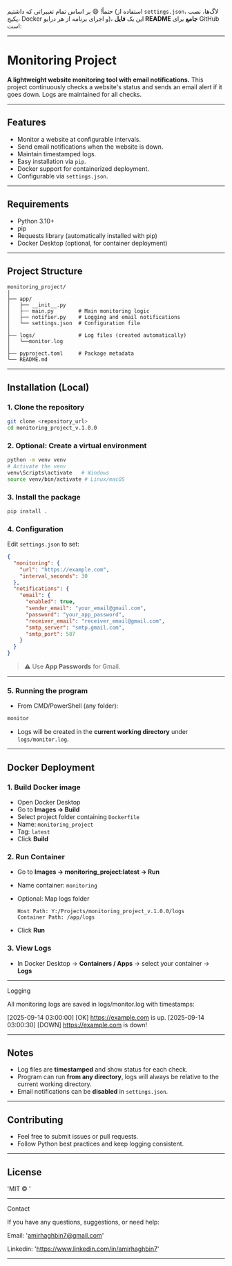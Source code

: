 حتماً! 😄 بر اساس تمام تغییراتی که داشتیم (استفاده از `settings.json`، لاگ‌ها، نصب پکیج، Docker و اجرای برنامه از هر درایو)، این یک **فایل README جامع** برای GitHub است:

---

# Monitoring Project

**A lightweight website monitoring tool with email notifications.**
This project continuously checks a website's status and sends an email alert if it goes down. Logs are maintained for all checks.

---

## Features

* Monitor a website at configurable intervals.
* Send email notifications when the website is down.
* Maintain timestamped logs.
* Easy installation via `pip`.
* Docker support for containerized deployment.
* Configurable via `settings.json`.

---

## Requirements

* Python 3.10+
* pip
* Requests library (automatically installed with pip)
* Docker Desktop (optional, for container deployment)

---

## Project Structure

```
monitoring_project/
│
├── app/
│   ├── __init__.py
│   ├── main.py        # Main monitoring logic
│   ├── notifier.py    # Logging and email notifications
│   └── settings.json  # Configuration file  
│
├── logs/              # Log files (created automatically)
│   └──monitor.log
│
├── pyproject.toml     # Package metadata
└── README.md
```

---

## Installation (Local)

### 1. Clone the repository

```bash
git clone <repository_url>
cd monitoring_project_v.1.0.0
```

### 2. Optional: Create a virtual environment

```bash
python -m venv venv
# Activate the venv
venv\Scripts\activate   # Windows
source venv/bin/activate # Linux/macOS
```

### 3. Install the package

```bash
pip install .
```

### 4. Configuration

Edit `settings.json` to set:

```json
{
  "monitoring": {
    "url": "https://example.com",
    "interval_seconds": 30
  },
  "notifications": {
    "email": {
      "enabled": true,
      "sender_email": "your_email@gmail.com",
      "password": "your_app_password",
      "receiver_email": "receiver_email@gmail.com",
      "smtp_server": "smtp.gmail.com",
      "smtp_port": 587
    }
  }
}
```

> ⚠️ Use **App Passwords** for Gmail.

---

### 5. Running the program

* From CMD/PowerShell (any folder):

```bash
monitor
```

* Logs will be created in the **current working directory** under `logs/monitor.log`.

---

## Docker Deployment

### 1. Build Docker image

* Open Docker Desktop
* Go to **Images → Build**
* Select project folder containing `Dockerfile`
* Name: `monitoring_project`
* Tag: `latest`
* Click **Build**

### 2. Run Container

* Go to **Images → monitoring\_project\:latest → Run**
* Name container: `monitoring`
* Optional: Map logs folder

  ```
  Host Path: Y:/Projects/monitoring_project_v.1.0.0/logs
  Container Path: /app/logs
  ```
* Click **Run**

### 3. View Logs

* In Docker Desktop → **Containers / Apps** → select your container → **Logs**

---

Logging

All monitoring logs are saved in logs/monitor.log with timestamps:

[2025-09-14 03:00:00] [OK] https://example.com is up.
[2025-09-14 03:00:30] [DOWN] https://example.com is down!

---

## Notes

* Log files are **timestamped** and show status for each check.
* Program can run **from any directory**, logs will always be relative to the current working directory.
* Email notifications can be **disabled** in `settings.json`.

---

## Contributing

* Feel free to submit issues or pull requests.
* Follow Python best practices and keep logging consistent.

---

## License

'MIT © <AmirHaghbin>'

---

Contact

If you have any questions, suggestions, or need help:

Email: 'amirhaghbin7@gmail.com'

Linkedin: 'https://www.linkedin.com/in/amirhaghbin7'

---
